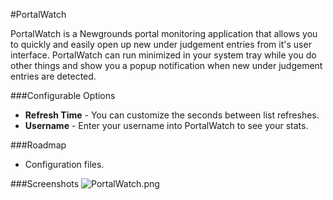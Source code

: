 #PortalWatch

PortalWatch is a Newgrounds portal monitoring application that allows you to quickly and easily open up new under judgement entries from it's user interface.  PortalWatch can run minimized in your system tray while you do other things and show you a popup notification when new under judgement entries are detected.

###Configurable Options
 * **Refresh Time** - You can customize the seconds between list refreshes.
 * **Username** - Enter your username into PortalWatch to see your stats.

###Roadmap
 * Configuration files.

###Screenshots
![PortalWatch.png](http://i.imgur.com/rrbeI.png)

